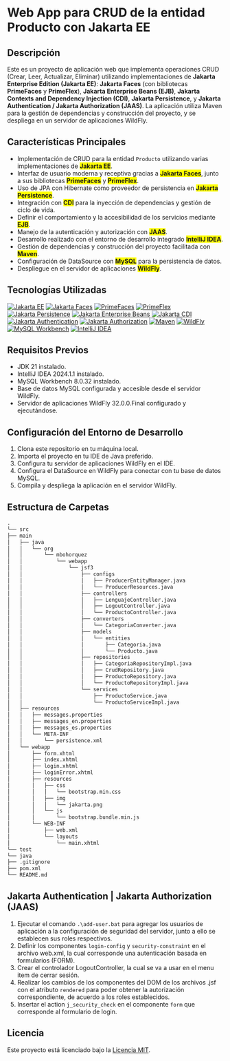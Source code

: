 # Web App para CRUD de la entidad Producto con Jakarta EE

<style>
.highlight {
    background-color: yellow;
}
</style>

## Descripción

Este es un proyecto de aplicación web que implementa operaciones CRUD (Crear, Leer, Actualizar, Eliminar) utilizando implementaciones de **Jakarta Enterprise Edition (Jakarta EE)**: **Jakarta Faces** (con bibliotecas **PrimeFaces** y **PrimeFlex**), **Jakarta Enterprise Beans (EJB)**, **Jakarta Contexts and Dependency Injection (CDI)**, **Jakarta Persistence**, y **Jakarta Authentication / Jakarta Authorization (JAAS)**. La aplicación utiliza Maven para la gestión de dependencias y construcción del proyecto, y se despliega en un servidor de aplicaciones WildFly.

## Características Principales

- Implementación de CRUD para la entidad `Producto` utilizando varias implementaciones de <span class="highlight">**Jakarta EE**</span>.
- Interfaz de usuario moderna y receptiva gracias a <span class="highlight">**Jakarta Faces**</span>, junto a sus bibliotecas <span class="highlight">**PrimeFaces**</span> y <span class="highlight">**PrimeFlex**</span>.
- Uso de JPA con Hibernate como proveedor de persistencia en <span class="highlight">**Jakarta Persistence**</span>.
- Integración con <span class="highlight">**CDI**</span> para la inyección de dependencias y gestión de ciclo de vida.
- Definir el comportamiento y la accesibilidad de los servicios mediante <span class="highlight">**EJB**</span>.
- Manejo de la autenticación y autorización con <span class="highlight">**JAAS**</span>.
- Desarrollo realizado con el entorno de desarrollo integrado <span class="highlight">**IntelliJ IDEA**</span>.
- Gestión de dependencias y construcción del proyecto facilitada con <span class="highlight">**Maven**</span>.
- Configuración de DataSource con <span class="highlight">**MySQL**</span> para la persistencia de datos.
- Despliegue en el servidor de aplicaciones <span class="highlight">**WildFly**</span>.

## Tecnologías Utilizadas

[![Jakarta EE](https://img.shields.io/badge/Jakarta%20EE-10.0.0-blue)](https://jakarta.ee/)
[![Jakarta Faces](https://img.shields.io/badge/Jakarta%20Faces-4.0.1-blue)](https://eclipse-ee4j.github.io/faces/)
[![PrimeFaces](https://img.shields.io/badge/PrimeFaces-12.0.0-orange)](https://www.primefaces.org/)
[![PrimeFlex](https://img.shields.io/badge/PrimeFlex-2.0.0-green)](https://primefaces.org/primeflex/)
[![Jakarta Persistence](https://img.shields.io/badge/Jakarta%20Persistence-3.1-blue)](https://jakarta.ee/specifications/persistence/3.1/)
[![Jakarta Enterprise Beans](https://img.shields.io/badge/Jakarta%20Enterprise%20Beans-4.0-blue)](https://jakarta.ee/specifications/enterprise-beans/4.0/)
[![Jakarta CDI](https://img.shields.io/badge/Jakarta%20CDI-4.0-blue)](https://jakarta.ee/specifications/cdi/4.0/)
[![Jakarta Authentication](https://img.shields.io/badge/Jakarta%20Authentication-3.0-blue)](https://jakarta.ee/specifications/authentication/3.0/)
[![Jakarta Authorization](https://img.shields.io/badge/Jakarta%20Authorization-2.1-blue)](https://jakarta.ee/specifications/authorization/2.1/)
[![Maven](https://img.shields.io/badge/Maven-3.9.6-yellow)](https://maven.apache.org/)
[![WildFly](https://img.shields.io/badge/WildFly-32.0.0.Final-red)](https://www.wildfly.org/)
[![MySQL Workbench](https://img.shields.io/badge/MySQL%20Workbench-8.0.32-blueviolet)](https://www.mysql.com/products/workbench/)
[![IntelliJ IDEA](https://img.shields.io/badge/IntelliJ%20IDEA-2024.1.1-blue)](https://www.jetbrains.com/idea/)

## Requisitos Previos

- JDK 21 instalado.
- IntelliJ IDEA 2024.1.1 instalado.
- MySQL Workbench 8.0.32 instalado.
- Base de datos MySQL configurada y accesible desde el servidor WildFly.
- Servidor de aplicaciones WildFly 32.0.0.Final configurado y ejecutándose.

## Configuración del Entorno de Desarrollo

1. Clona este repositorio en tu máquina local.
2. Importa el proyecto en tu IDE de Java preferido.
3. Configura tu servidor de aplicaciones WildFly en el IDE.
4. Configura el DataSource en WildFly para conectar con tu base de datos MySQL.
5. Compila y despliega la aplicación en el servidor WildFly.

## Estructura de Carpetas

```markdown
.
└── src
├── main
│   ├── java
│   │   └── org
│   │       └── mbohorquez
│   │           └── webapp
│   │               └── jsf3
│   │                   ├── configs
│   │                   │   ├── ProducerEntityManager.java
│   │                   │   └── ProducerResources.java
│   │                   ├── controllers
│   │                   │   ├── LenguajeController.java
│   │                   │   ├── LogoutController.java
│   │                   │   └── ProductoController.java
│   │                   ├── converters
│   │                   │   └── CategoriaConverter.java
│   │                   ├── models
│   │                   │   └── entities
│   │                   │       ├── Categoria.java
│   │                   │       └── Producto.java
│   │                   ├── repositories
│   │                   │   ├── CategoriaRepositoryImpl.java
│   │                   │   ├── CrudRepository.java
│   │                   │   ├── ProductoRepository.java
│   │                   │   └── ProductoRepositoryImpl.java
│   │                   └── services
│   │                       ├── ProductoService.java
│   │                       └── ProductoServiceImpl.java
│   ├── resources
│   │   ├── messages.properties
│   │   ├── messages_en.properties
│   │   ├── messages_es.properties
│   │   └── META-INF
│   │       └── persistence.xml
│   └── webapp
│       ├── form.xhtml
│       ├── index.xhtml
│       ├── login.xhtml
│       ├── loginError.xhtml
│       ├── resources
│       │   ├── css
│       │   │   └── bootstrap.min.css
│       │   ├── img
│       │   │   └── jakarta.png
│       │   └── js
│       │       └── bootstrap.bundle.min.js
│       └── WEB-INF
│           ├── web.xml
│           └── layouts
│               └── main.xhtml
└── test
└── java
├── .gitignore
├── pom.xml
└── README.md
```

## Jakarta Authentication | Jakarta Authorization (JAAS)
1. Ejecutar el comando `.\add-user.bat` para agregar los usuarios de aplicación a la configuración de seguridad del servidor, junto a ello se establecen sus roles respectivos.
2. Definir los componentes `login-config` y `security-constraint` en el archivo web.xml, la cual corresponde  una autenticación basada en formularios (FORM).
3. Crear el controlador LogoutController, la cual se va a usar en el menu item de cerrar sesión.
4. Realizar los cambios de los componentes del DOM de los archivos .jsf con el atributo `rendered` para poder obtener la autorización correspondiente, de acuerdo a los roles establecidos. 
5. Insertar el action `j_security_check` en el componente `form` que corresponde al formulario de login.


## Licencia

Este proyecto está licenciado bajo la [Licencia MIT](LICENSE).


